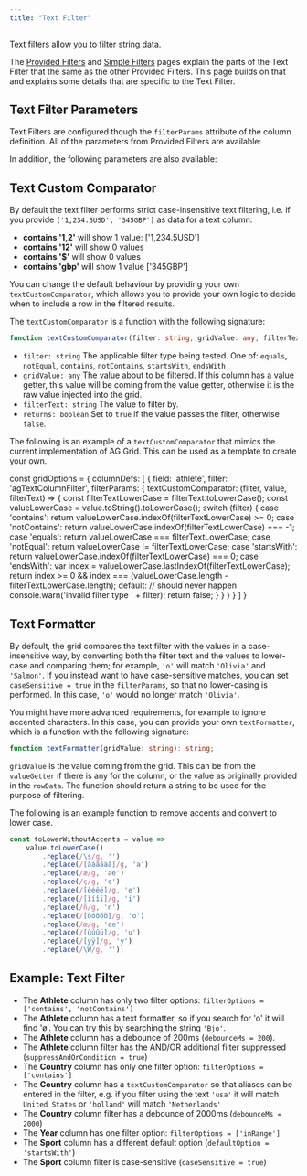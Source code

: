 ```yaml
---
title: "Text Filter"
---
```


Text filters allow you to filter string data.

The [Provided Filters](../filter-provided/) and [Simple Filters](../filter-provided-simple/) pages explain the parts of the Text Filter that the same as the other Provided Filters. This page builds on that and explains some details that are specific to the Text Filter.

## Text Filter Parameters

Text Filters are configured though the `filterParams` attribute of the column definition. All of the parameters from Provided Filters are available:

<api-documentation source='filter-provided/resources/providedFilters.json' section='filterParams'></api-documentation>

In addition, the following parameters are also available:

<api-documentation source='filter-provided-simple/resources/simpleFilters.json' section='filterParams' names='["Text"]'></api-documentation>

## Text Custom Comparator

By default the text filter performs strict case-insensitive text filtering, i.e. if you provide `['1,234.5USD', '345GBP']` as data for a text column:

- **contains '1,2'** will show 1 value: ['1,234.5USD']
- **contains '12'** will show 0 values
- **contains '$'** will show 0 values
- **contains 'gbp'** will show 1 value ['345GBP']

You can change the default behaviour by providing your own `textCustomComparator`, which allows you to provide your own logic to decide when to include a row in the filtered results.

The `textCustomComparator` is a function with the following signature:

```ts
function textCustomComparator(filter: string, gridValue: any, filterText: string): boolean;
```

- `filter: string` The applicable filter type being tested. One of: `equals`, `notEqual`, `contains`, `notContains`, `startsWith`, `endsWith`
- `gridValue: any` The value about to be filtered. If this column has a value getter, this value will be coming from the value getter, otherwise it is the raw value injected into the grid.
- `filterText: string` The value to filter by.
- `returns: boolean` Set to `true` if the value passes the filter, otherwise `false`.

The following is an example of a `textCustomComparator` that mimics the current implementation of AG Grid. This can be used as a template to create your own.


<snippet>
const gridOptions = {
    columnDefs: [
        {
            field: 'athlete',
            filter: 'agTextColumnFilter',
            filterParams: {
                textCustomComparator: (filter, value, filterText) => {
                    const filterTextLowerCase = filterText.toLowerCase();
                    const valueLowerCase = value.toString().toLowerCase();
                    switch (filter) {
                        case 'contains':
                            return valueLowerCase.indexOf(filterTextLowerCase) >= 0;
                        case 'notContains':
                            return valueLowerCase.indexOf(filterTextLowerCase) === -1;
                        case 'equals':
                            return valueLowerCase === filterTextLowerCase;
                        case 'notEqual':
                            return valueLowerCase != filterTextLowerCase;
                        case 'startsWith':
                            return valueLowerCase.indexOf(filterTextLowerCase) === 0;
                        case 'endsWith':
                            var index = valueLowerCase.lastIndexOf(filterTextLowerCase);
                            return index >= 0 && index === (valueLowerCase.length - filterTextLowerCase.length);
                        default:
                            // should never happen
                            console.warn('invalid filter type ' + filter);
                            return false;
                    }
                } 
            }
        }
    ]
}
</snippet>

## Text Formatter

By default, the grid compares the text filter with the values in a case-insensitive way, by converting both the filter text and the values to lower-case and comparing them; for example, `'o'` will match `'Olivia'` and `'Salmon'`. If you instead want to have case-sensitive matches, you can set `caseSensitive = true` in the `filterParams`, so that no lower-casing is performed. In this case, `'o'` would no longer match `'Olivia'`.

You might have more advanced requirements, for example to ignore accented characters. In this case, you can provide your own `textFormatter`, which is a function with the following signature:

```ts
function textFormatter(gridValue: string): string;
```

`gridValue` is the value coming from the grid. This can be from the `valueGetter` if there is any for the column, or the value as originally provided in the `rowData`. The function should return a string to be used for the purpose of filtering.

The following is an example function to remove accents and convert to lower case.

```js
const toLowerWithoutAccents = value =>
    value.toLowerCase()
        .replace(/\s/g, '')
        .replace(/[àáâãäå]/g, 'a')
        .replace(/æ/g, 'ae')
        .replace(/ç/g, 'c')
        .replace(/[èéêë]/g, 'e')
        .replace(/[ìíîï]/g, 'i')
        .replace(/ñ/g, 'n')
        .replace(/[òóôõö]/g, 'o')
        .replace(/œ/g, 'oe')
        .replace(/[ùúûü]/g, 'u')
        .replace(/[ýÿ]/g, 'y')
        .replace(/\W/g, '');
```

## Example: Text Filter

- The **Athlete** column has only two filter options: `filterOptions = ['contains', 'notContains']`
- The **Athlete** column has a text formatter, so if you search for 'o' it will find '&oslash;'. You can try this by searching the string `'Bjo'`.
- The **Athlete** column has a debounce of 200ms (`debounceMs = 200`).
- The **Athlete** column filter has the AND/OR additional filter suppressed (`suppressAndOrCondition = true`)
- The **Country** column has only one filter option: `filterOptions = ['contains']`
- The **Country** column has a `textCustomComparator` so that aliases can be entered in the filter, e.g. if you filter using the text `'usa'` it will match `United States` or `'holland'` will match `'Netherlands'`
- The **Country** column filter has a debounce of 2000ms (`debounceMs = 2000`)
- The **Year** column has one filter option: `filterOptions = ['inRange']`
- The **Sport** column has a different default option (`defaultOption = 'startsWith'`)
- The **Sport** column filter is case-sensitive (`caseSensitive = true`)

<grid-example title='Text Filter' name='text-filter' type='generated' options='{ "exampleHeight": 555 }'></grid-example>

